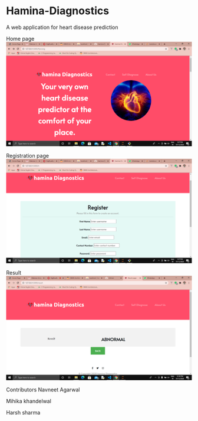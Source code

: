 # Hamina-Diagnostics
A web application for heart disease prediction

Home page 
![alt text](https://github.com/navneet2104/Hamina-Diagnostics/blob/main/Screenshot%20(120).png)

Registration page
![alt text](https://github.com/navneet2104/Hamina-Diagnostics/blob/main/Screenshot%20(122).png)

Result
![alt text](https://github.com/navneet2104/Hamina-Diagnostics/blob/main/Screenshot%20(105).png)

Contributors 
Navneet Agarwal

Mihika khandelwal

Harsh sharma
